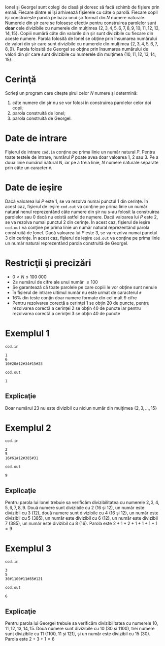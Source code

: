Ionel și Georgel sunt colegi de clasă și doresc să facă schimb de fișiere prin email. Fiecare dintre ei își arhivează fișierele cu câte o parolă. Fiecare copil își construiește parola pe baza unui șir format din $N$ numere naturale.
Numerele din șir care se folosesc efectiv pentru construirea parolelor sunt **doar** cele divizibile cu numerele din mulțimea $\{2, 3, 4, 5, 6, 7, 8, 9, 10, 11, 12, 13, 14, 15\}$. Copiii numără câte din valorile din șir sunt divizibile cu fiecare din aceste numere.
Parola folosită de Ionel se obține prin însumarea numărului de valori din șir care sunt divizibile cu numerele din mulțimea $\{2, 3, 4, 5, 6, 7, 8, 9\}$. Parola folosită de Georgel se obține prin însumarea numărului de valori din șir care sunt divizibile cu numerele din mulțimea $\{10, 11, 12, 13, 14, 15\}$.

# Cerinţă

Scrieţi un program care citește șirul celor $N$ numere și determină:

1. câte numere din șir nu se vor folosi în construirea parolelor celor doi copii;
2. parola construită de Ionel;
3. parola construită de Georgel.

# Date de intrare

Fișierul de intrare `cod.in` conţine pe prima linie un număr natural $P$. Pentru toate testele de intrare, numărul $P$ poate avea doar valoarea $1$, $2$ sau $3$. Pe a doua linie numărul natural $N$, iar pe a treia linie, $N$ numere naturale separate prin câte un caracter `#`.

# Date de ieşire

Dacă valoarea lui $P$ este $1$, se va rezolva numai punctul $1$ din cerințe. În acest caz, fişierul de ieşire `cod.out` va conţine pe prima linie un număr natural nenul reprezentând câte numere din șir nu s-au folosit la construirea parolelor sau $0$ dacă nu există astfel de numere.
Dacă valoarea lui $P$ este $2$, se va rezolva numai punctul $2$ din cerințe. În acest caz, fişierul de ieşire `cod.out` va conţine pe prima linie un număr natural reprezentând parola construită de Ionel.
Dacă valoarea lui $P$ este $3$, se va rezolva numai punctul $3$ din cerințe. În acest caz, fişierul de ieşire `cod.out` va conţine pe prima linie un număr natural reprezentând parola construită de Georgel.

# Restricţii şi precizări

* $0 \lt N \leq 100 \ 000$
* $2 \leq$ numărul de cifre ale unui număr $\leq 100$
* Se garantează că toate parolele pe care copiii le vor obține sunt nenule
* În fișierul de intrare ultimul număr nu este urmat de caracterul `#`
* $16\%$ din teste conțin doar numere formate din cel mult $9$ cifre
* Pentru rezolvarea corectă a cerinţei $1$ se obțin $20$ de puncte, pentru rezolvarea corectă a cerinţei $2$ se obțin $40$ de puncte iar pentru rezolvarea corectă a cerinţei $3$ se obțin $40$ de puncte

# Exemplul 1

`cod.in`
```
1
6
10#20#12#34#15#23
```

`cod.out`
```
1
```

## Explicaţie

Doar numărul $23$ nu este divizibil cu niciun număr din mulțimea $\{2, 3, ..., 15\}$

# Exemplul 2

`cod.in`
```
2
5
16#61#12#385#31
```

`cod.out`
```
9
```

## Explicaţie

Pentru parola lui Ionel trebuie sa verificăm divizibilitatea cu numerele $2, 3, 4, 5, 6, 7, 8, 9$. Două numere sunt divizibile cu $2$ ($16$ și $12$), un număr este divizibil cu $3$ ($12$), două numere sunt divizibile cu $4$ ($16$ și $12$), un număr este divizibil cu $5$ ($385$), un număr este divizibil cu $6$ ($12$), un număr este divizibil $7$ ($385$), un număr este divizibil cu $8$ ($16$). Parola este $2 + 1 + 2 + 1 + 1 + 1 + 1 = 9$

# Exemplul 3

`cod.in`
```
3
5
30#1100#11#85#121
```

`cod.out`
```
6
```

## Explicaţie

Pentru parola lui Georgel trebuie sa verificăm divizibilitatea cu numerele $10, 11, 12, 13, 14, 15$.
Două numere sunt divizibile cu $10$ ($30$ și $1100$), trei numere sunt divizibile cu $11$ ($1100$, $11$ și $121$), și un număr este divizibil cu $15$ ($30$). Parola este $2 + 3 + 1 = 6$
